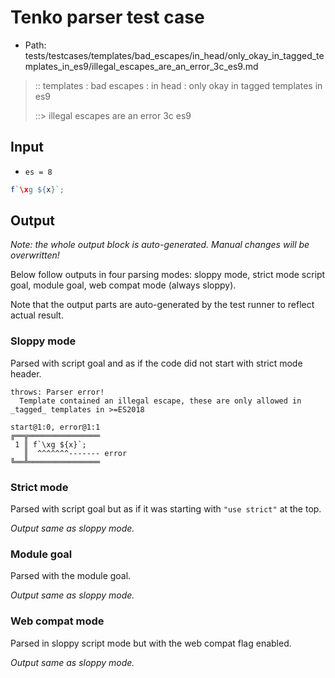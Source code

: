 # Tenko parser test case

- Path: tests/testcases/templates/bad_escapes/in_head/only_okay_in_tagged_templates_in_es9/illegal_escapes_are_an_error_3c_es9.md

> :: templates : bad escapes : in head : only okay in tagged templates in es9
>
> ::> illegal escapes are an error 3c es9

## Input

- `es = 8`

`````js
f`\xg ${x}`;
`````

## Output

_Note: the whole output block is auto-generated. Manual changes will be overwritten!_

Below follow outputs in four parsing modes: sloppy mode, strict mode script goal, module goal, web compat mode (always sloppy).

Note that the output parts are auto-generated by the test runner to reflect actual result.

### Sloppy mode

Parsed with script goal and as if the code did not start with strict mode header.

`````
throws: Parser error!
  Template contained an illegal escape, these are only allowed in _tagged_ templates in >=ES2018

start@1:0, error@1:1
╔══╦════════════════
 1 ║ f`\xg ${x}`;
   ║  ^^^^^^^------- error
╚══╩════════════════

`````

### Strict mode

Parsed with script goal but as if it was starting with `"use strict"` at the top.

_Output same as sloppy mode._

### Module goal

Parsed with the module goal.

_Output same as sloppy mode._

### Web compat mode

Parsed in sloppy script mode but with the web compat flag enabled.

_Output same as sloppy mode._
